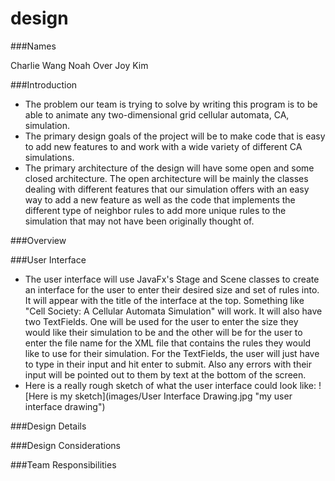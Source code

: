 design
======

###Names

Charlie Wang
Noah Over
Joy Kim

###Introduction

* The problem our team is trying to solve by writing this program is to be able to animate any two-dimensional grid cellular automata, CA, simulation.
* The primary design goals of the project will be to make code that is easy to add new features to and work with a wide variety of different CA simulations. 
* The primary architecture of the design will have some open and some closed architecture. The open architecture will be mainly the classes dealing with different features that our simulation offers with an easy way to add a new feature as well as the code that implements the different type of neighbor rules to add more unique rules to the simulation that may not have been originally thought of.

###Overview



###User Interface

* The user interface will use JavaFx's Stage and Scene classes to create an interface for the user to enter their desired size and set of rules into. It will appear with the title of the interface at the top. Something like "Cell Society: A Cellular Automata Simulation" will work. It will also have two TextFields. One will be used for the user to enter the size they would like their simulation to be and the other will be for the user to enter the file name for the XML file that contains the rules they would like to use for their simulation. For the TextFields, the user will just have to type in their input and hit enter to submit. Also any errors with their input will be pointed out to them by text at the bottom of the screen.
* Here is a really rough sketch of what the user interface could look like:
![Here is my sketch](images/User Interface Drawing.jpg "my user interface drawing")


###Design Details



###Design Considerations



###Team Responsibilities



